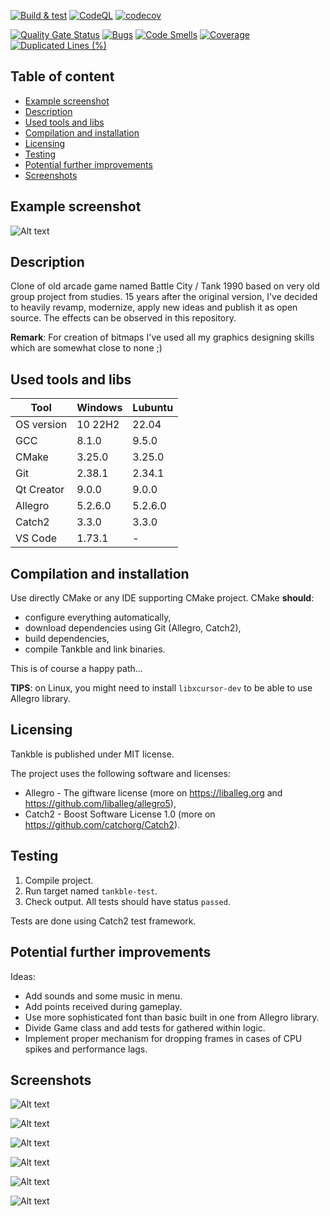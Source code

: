 [![Build & test](https://github.com/przemek83/tankble/actions/workflows/buld-and-test.yml/badge.svg)](https://github.com/przemek83/tankble/actions/workflows/buld-and-test.yml)
[![CodeQL](https://github.com/przemek83/tankble/actions/workflows/codeql.yml/badge.svg)](https://github.com/przemek83/tankble/actions/workflows/codeql.yml)
[![codecov](https://codecov.io/gh/przemek83/tankble/graph/badge.svg?token=86RCNSFA0U)](https://codecov.io/gh/przemek83/tankble)

[![Quality Gate Status](https://sonarcloud.io/api/project_badges/measure?project=przemek83_tankble&metric=alert_status)](https://sonarcloud.io/summary/new_code?id=przemek83_tankble)
[![Bugs](https://sonarcloud.io/api/project_badges/measure?project=przemek83_tankble&metric=bugs)](https://sonarcloud.io/summary/new_code?id=przemek83_tankble)
[![Code Smells](https://sonarcloud.io/api/project_badges/measure?project=przemek83_tankble&metric=code_smells)](https://sonarcloud.io/summary/new_code?id=przemek83_tankble)
[![Coverage](https://sonarcloud.io/api/project_badges/measure?project=przemek83_tankble&metric=coverage)](https://sonarcloud.io/summary/new_code?id=przemek83_tankble)
[![Duplicated Lines (%)](https://sonarcloud.io/api/project_badges/measure?project=przemek83_tankble&metric=duplicated_lines_density)](https://sonarcloud.io/summary/new_code?id=przemek83_tankble)

## Table of content
- [Example screenshot](#example-screenshot)
- [Description](#description)
- [Used tools and libs](#used-tools-and-libs)
- [Compilation and installation](#compilation-and-installation)
- [Licensing](#licensing)
- [Testing](#testing)
- [Potential further improvements](#potential-further-improvements)
- [Screenshots](#screenshots)

## Example screenshot

 ![Alt text](game_firing.png?raw=true "")

## Description
Clone of old arcade game named Battle City / Tank 1990 based on very old group project from studies. 15 years after the original version, I've decided to heavily revamp, modernize, apply new ideas and publish it as open source. The effects can be observed in this repository.

**Remark**: For creation of bitmaps I've used all my graphics designing skills which are somewhat close to none ;)

## Used tools and libs
| Tool |  Windows | Lubuntu |
| --- | --- | --- |
| OS version | 10 22H2 | 22.04 |
| GCC | 8.1.0 | 9.5.0 |
| CMake | 3.25.0 | 3.25.0 |
| Git | 2.38.1 | 2.34.1 |
| Qt Creator | 9.0.0 | 9.0.0 |
| Allegro | 5.2.6.0 | 5.2.6.0 |
| Catch2 | 3.3.0 | 3.3.0 |
| VS Code | 1.73.1 | -|

## Compilation and installation
Use directly CMake or any IDE supporting CMake project. CMake **should**:
- configure everything automatically, 
- download dependencies using Git (Allegro, Catch2), 
- build dependencies, 
- compile Tankble and link binaries.  

This is of course a happy path...

**TIPS**: on Linux, you might need to install `libxcursor-dev` to be able to use Allegro library.  

## Licensing
Tankble is published under MIT license. 

The project uses the following software and licenses:
* Allegro - The giftware license (more on https://liballeg.org and https://github.com/liballeg/allegro5),    
* Catch2 - Boost Software License 1.0 (more on https://github.com/catchorg/Catch2).

## Testing
1) Compile project.
2) Run target named `tankble-test`.
3) Check output. All tests should have status `passed`.    

Tests are done using Catch2 test framework.

## Potential further improvements
Ideas:
- Add sounds and some music in menu.
- Add points received during gameplay.
- Use more sophisticated font than basic built in one from Allegro library.
- Divide Game class and add tests for gathered within logic.
- Implement proper mechanism for dropping frames in cases of CPU spikes and performance lags.

## Screenshots
![Alt text](menu_main.png?raw=true "")

![Alt text](game_cruising.png?raw=true "")

![Alt text](game_level_3.png?raw=true "")

![Alt text](game_level_4.png?raw=true "")

![Alt text](menu_screen.png?raw=true "")

![Alt text](menu_levels.png?raw=true "")
